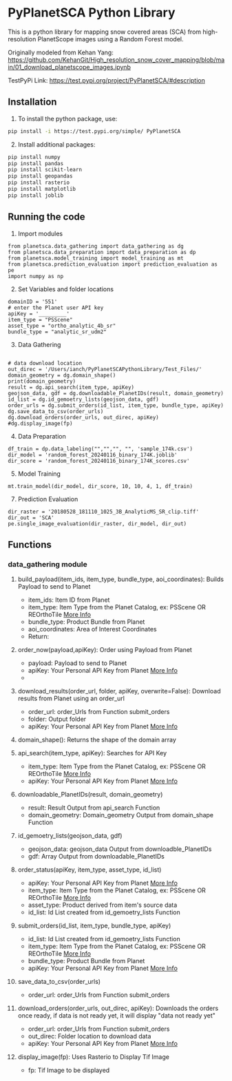 # PyPlanetSCA Python Library

This is a python library for mapping snow covered areas (SCA) from high-resolution PlanetScope images using a Random Forest model. 

Originally modeled from Kehan Yang: https://github.com/KehanGit/High_resolution_snow_cover_mapping/blob/main/01_download_planetscope_images.ipynb

TestPyPi Link: https://test.pypi.org/project/PyPlanetSCA/#description

## Installation

1. To install the python package, use: 

```bash
pip install -i https://test.pypi.org/simple/ PyPlanetSCA
```

2. Install additional packages:
```bash
pip install numpy
pip install pandas
pip install scikit-learn
pip install geopandas
pip install rasterio
pip install matplotlib
pip install joblib
```
## Running the code

1. Import modules
```
from planetsca.data_gathering import data_gathering as dg
from planetsca.data_preparation import data_preparation as dp
from planetsca.model_training import model_training as mt
from planetsca.prediction_evaluation import prediction_evaluation as pe
import numpy as np
```

2. Set Variables and folder locations
```
domainID = '551'
# enter the Planet user API key
apiKey = '_________'
item_type = "PSScene"
asset_type = "ortho_analytic_4b_sr"
bundle_type = "analytic_sr_udm2"
```

3. Data Gathering
```

# data download location
out_direc = '/Users/ianch/PyPlanetSCAPythonLibrary/Test_Files/'
domain_geometry = dg.domain_shape()
print(domain_geometry)
result = dg.api_search(item_type, apiKey)
geojson_data, gdf = dg.downloadable_PlanetIDs(result, domain_geometry)
id_list = dg.id_gemoetry_lists(geojson_data, gdf)
order_urls = dg.submit_orders(id_list, item_type, bundle_type, apiKey)
dg.save_data_to_csv(order_urls)
dg.download_orders(order_urls, out_direc, apiKey)
#dg.display_image(fp)
```

4. Data Preparation
```
df_train = dp.data_labeling("","","", "", 'sample_174k.csv')
dir_model = 'random_forest_20240116_binary_174K.joblib'
dir_score = 'random_forest_20240116_binary_174K_scores.csv'
```

5. Model Training
``` 
mt.train_model(dir_model, dir_score, 10, 10, 4, 1, df_train)
```


7. Prediction Evaluation
```
dir_raster = '20180528_181110_1025_3B_AnalyticMS_SR_clip.tiff'
dir_out = 'SCA'
pe.single_image_evaluation(dir_raster, dir_model, dir_out)
```

## Functions

### data_gathering module

1. build_payload(item_ids, item_type, bundle_type, aoi_coordinates): Builds Payload to send to Planet
   - item_ids: Item ID from Planet
   - item_type: Item Type from the Planet Catalog, ex: PSScene OR REOrthoTile [More Info](https://developers.planet.com/docs/apis/data/items-assets/)
   - bundle_type: Product Bundle from Planet
   - aoi_coordinates: Area of Interest Coordinates
   - Return:

2. order_now(payload,apiKey): Order using Payload from Planet
   - payload: Payload to send to Planet
   - apiKey: Your Personal API Key from Planet [More Info](https://developers.planet.com/quickstart/apis/)
   - 

3. download_results(order_url, folder, apiKey, overwrite=False): Download results from Planet using an order_url
   - order_url: order_Urls from Function submit_orders
   - folder: Output folder
   - apiKey: Your Personal API Key from Planet [More Info](https://developers.planet.com/quickstart/apis/)

4. domain_shape(): Returns the shape of the domain array

5. api_search(item_type, apiKey): Searches for API Key
   - item_type: Item Type from the Planet Catalog, ex: PSScene OR REOrthoTile [More Info](https://developers.planet.com/docs/apis/data/items-assets/)
   - apiKey: Your Personal API Key from Planet [More Info](https://developers.planet.com/quickstart/apis/)
     
7. downloadable_PlanetIDs(result, domain_geometry)
    - result: Result Output from api_search Function
    - domain_geometry: Domain_geometry Output from domain_shape Function
   
8. id_gemoetry_lists(geojson_data, gdf)
    - geojson_data: geojson_data Output from downloadble_PlanetIDs
    - gdf: Array Output from downloadable_PlanetIDs
   
9. order_status(apiKey, item_type, asset_type, id_list)
    - apiKey: Your Personal API Key from Planet [More Info](https://developers.planet.com/quickstart/apis/)
    - item_type: Item Type from the Planet Catalog, ex: PSScene OR REOrthoTile [More Info](https://developers.planet.com/docs/apis/data/items-assets/)
    - asset_type: Product derived from item's source data
    - id_list: Id List created from id_gemoetry_lists Function
   
10. submit_orders(id_list, item_type, bundle_type, apiKey)
    - id_list: Id List created from id_gemoetry_lists Function
    - item_type: Item Type from the Planet Catalog, ex: PSScene OR REOrthoTile [More Info](https://developers.planet.com/docs/apis/data/items-assets/)
    -  bundle_type: Product Bundle from Planet
    - apiKey: Your Personal API Key from Planet [More Info](https://developers.planet.com/quickstart/apis/)

11. save_data_to_csv(order_urls)
    - order_url: order_Urls from Function submit_orders

12. download_orders(order_urls, out_direc, apiKey): Downloads the orders once ready, if data is not ready yet, it will display "data not ready yet"
    - order_url: order_Urls from Function submit_orders
    - out_direc: Folder location to download data
    - apiKey: Your Personal API Key from Planet [More Info](https://developers.planet.com/quickstart/apis/)

13. display_image(fp): Uses Rasterio to Display Tif Image
    - fp: Tif Image to be displayed
